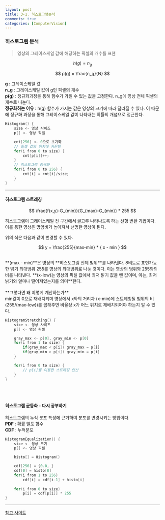 ```yaml
---
layout: post
title: 3-1. 히스토그램분석
comments: true
categories: [ComputerVision]
---
```

### 히스토그램 분석

> 영상의 그레이스케일 값에 해당하는 픽셀의 개수를 표현

$$
h(g) = n_g
$$

$$
p(g) = \frac{n_g}{N}
$$

**g** : 그레이스케일 값 <br/> 
**n_g** : 그레이스케일 값이 g인 픽셀의 개수 <br/>
**p(g)** : 정규화과정을 통해 함수가 가질 수 있는 값을 고정한다. n_g에 영상 전체 픽셀의 개수로 나눈다.<br/>
**정규화하는 이유** : 
h(g) 함수가 가지는 값은 영상의 크기에 따라 달라질 수 있다. 이 때문에 정규화 과정을 통해 그레이스케일 값이 나타내는 확률의 개념으로 접근한다.
<br/>


~~~c++
Histogram() {
    size <- 영상 사이즈
    p[] <- 영상 픽셀

    cnt[256] <- 0으로 초기화
    // 필셀 값의 위치에 카운팅
    for(i from 0 to size) {
        cnt[p[i]]++;
    }
    // 히스토그램 정규화
    for(i from 0 to 256) {
        cnt[i] = cnt[i]/size;
    }
}
~~~

<hr>

#### 히스토그램 스트레칭

$$
\frac{f(x,y)-G_{min}}{G_{max}-G_{min}} * 255
$$

히스토그램이 그레이스케일 전 구간에서 골고루 나타나도록 하는 선형 변환 기법이다. 이를 통한 영상은 명암비가 높아져서 선명한 영상이 된다.

위의 식은 다음과 같이 변경할 수 있다.<br/>


$$
y = \frac{255}{max-min} * { x - min }
$$


<br/>
**(max - min)**은 영상의 **히스토그램 전체 범위**를 나타낸다. 8비트로 표현가능한 밝기 최대범위 255를 영상의 최대범위로 나눈 것이다. 이는 영상의 범위와 255와의 비를 나타낸다. **(x-low)는 영상의 픽셀 값에서 최저 밝기 값을 뺀 값이며, 이는, 최저 밝기와 얼마나 떨어져있는지를 의미**한다. <br/><br/>
**그렇다면 왜 이렇게 계산하는가** <br/>
min값이 0으로 재배치되며 영상에서 x와의 거리차 (x-min)에 스트레칭될 범위의 비 (255/(max-low))를 곱해주면 비율상 x가 어느 위치로 재배치되어야 하는지 알 수 있다.
<br/>

~~~c++
HistogramStretching() {
    size <- 영상 사이즈
    p[] <- 영상 픽셀

    gray_max <- p[0], gray_min <- p[0]
    for(i from 1 to size) {
        if(gray_max < p[i]) gray_max = p[i]
        if(gray_min > p[i]) gray_min = p[i]
    }

    for(i from 0 to size) {
        // p[i]를 이용한 스트레칭 연산
    }
}
~~~
<br/><br/>

#### 히스토그램 균등화 - 다시 공부하기

히스토그램의 누적 분포 특성에 근거하여 분포를 변경시키는 방법이다. <br/>
**PDF** : 확률 밀도 함수  <br/>
**CDF** : 누적분포  <br/>


~~~c++
HistogramEqualization() {
    size <- 영상 크기
    p[] <- 영상 픽셀

    histo[] = Histogram()

    cdf[256] = {0.0, }
    cdf[0] = histo[0]
    for(i from 1 to 256)
        cdf[i] = cdf[i-1] + histo[i]
    
    for(i from 0 to size)
        p[i] = cdf[p[i]] * 255
}
~~~

<hr>

[참고 사이트](https://blog.naver.com/PostView.nhn?blogId=xneokr&logNo=60123822863&proxyReferer=https%3A%2F%2Fwww.google.co.kr%2F)